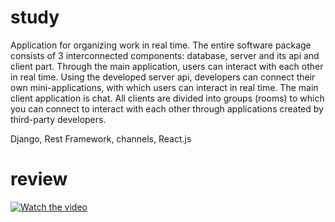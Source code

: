 # study

Application for organizing work in real time. The entire software package consists of 3 interconnected components: database, server and its api and client part. Through the main application, users can interact with each other in real time. Using the developed server api, developers can connect their own mini-applications, with which users can interact in real time. The main client application is chat.
All clients are divided into groups (rooms) to which you can connect to interact with each other through applications created by third-party developers.

Django, Rest Framework, channels, React.js

# review

[![Watch the video](https://img.youtube.com/vi/e9YFOei1gbw/hddefault.jpg)](https://youtu.be/e9YFOei1gbw)
